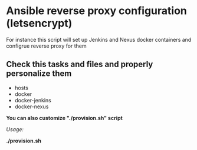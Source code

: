 # Ansible reverse proxy configuration (letsencrypt)

For instance this script will set up Jenkins and Nexus docker containers and configrue reverse proxy for them  

Check this tasks and files and properly personalize them
-
- hosts
- docker
- docker-jenkins
- docker-nexus

**You can also customize "./provision.sh" script**


*_Usage:_*

**./provision.sh**




